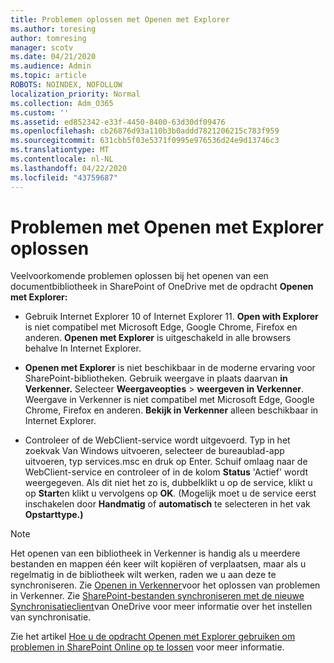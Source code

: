 ```yaml
---
title: Problemen oplossen met Openen met Explorer
ms.author: toresing
author: tomresing
manager: scotv
ms.date: 04/21/2020
ms.audience: Admin
ms.topic: article
ROBOTS: NOINDEX, NOFOLLOW
localization_priority: Normal
ms.collection: Adm_O365
ms.custom: ''
ms.assetid: ed852342-e33f-4450-8400-63d30df09476
ms.openlocfilehash: cb26876d93a110b3b0addd7821206215c783f959
ms.sourcegitcommit: 631cbb5f03e5371f0995e976536d24e9d13746c3
ms.translationtype: MT
ms.contentlocale: nl-NL
ms.lasthandoff: 04/22/2020
ms.locfileid: "43759687"
---
```

# <a name="fix-problems-with-open-with-explorer"></a>Problemen met Openen met Explorer oplossen

Veelvoorkomende problemen oplossen bij het openen van een documentbibliotheek in SharePoint of OneDrive met de opdracht **Openen met Explorer:** 
  
- Gebruik Internet Explorer 10 of Internet Explorer 11. **Open with Explorer** is niet compatibel met Microsoft Edge, Google Chrome, Firefox en anderen. **Openen met Explorer** is uitgeschakeld in alle browsers behalve In Internet Explorer. 
    
- **Openen met Explorer** is niet beschikbaar in de moderne ervaring voor SharePoint-bibliotheken. Gebruik weergave in plaats daarvan **in Verkenner.** Selecteer **Weergaveopties** \> **weergeven in Verkenner**. Weergave in Verkenner is niet compatibel met Microsoft Edge, Google Chrome, Firefox en anderen. **Bekijk in Verkenner** alleen beschikbaar in Internet Explorer. 
    
- Controleer of de WebClient-service wordt uitgevoerd. Typ in het zoekvak Van Windows uitvoeren, selecteer de bureaublad-app uitvoeren, typ services.msc en druk op Enter. Schuif omlaag naar de WebClient-service en controleer of in de kolom **Status** 'Actief' wordt weergegeven. Als dit niet het zo is, dubbelklikt u op de service, klikt u op **Start**en klikt u vervolgens op **OK**. (Mogelijk moet u de service eerst inschakelen door **Handmatig** of **automatisch** te selecteren in het vak **Opstarttype.)** 
    
> [!NOTE]
> Het openen van een bibliotheek in Verkenner is handig als u meerdere bestanden en mappen één keer wilt kopiëren of verplaatsen, maar als u regelmatig in de bibliotheek wilt werken, raden we u aan deze te synchroniseren. Zie [Openen in Verkenner](https://go.microsoft.com/fwlink/?linkid=871665)voor het oplossen van problemen in Verkenner. Zie [SharePoint-bestanden synchroniseren met de nieuwe Synchronisatieclient](https://go.microsoft.com/fwlink/?linkid=871666)van OneDrive voor meer informatie over het instellen van synchronisatie.
  
Zie het artikel [Hoe u de opdracht Openen met Explorer gebruiken om problemen in SharePoint Online op te lossen](https://docs.microsoft.com/sharepoint/support/lists-and-libraries/troubleshoot-issues-using-open-with-explorer) voor meer informatie. 
  

